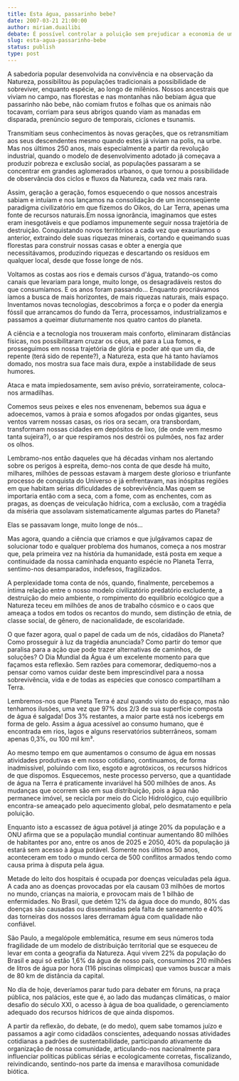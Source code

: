 ```yaml
---
title: Esta água, passarinho bebe?
date: 2007-03-21 21:00:00
author: miriam.duailibi
debate: É possível controlar a poluição sem prejudicar a economia de um país?
slug: esta-agua-passarinho-bebe
status: publish 
type: post
---
```


A sabedoria popular desenvolvida na convivência e na observação da Natureza, possibilitou às populações tradicionais a possibilidade de sobreviver, enquanto espécie, ao longo de milênios. Nossos ancestrais que viviam no campo, nas florestas e nas montanhas não bebiam água que passarinho não bebe, não comiam frutos e folhas que os animais não tocavam, corriam para seus abrigos quando viam as manadas em disparada, prenúncio seguro de temporais, ciclones e tsunamis.  

  

Transmitiam seus conhecimentos às novas gerações, que os retransmitiam aos seus descendentes mesmo quando estes já viviam na polis, na urbe. Mas nos últimos 250 anos, mais especialmente a partir da revolução industrial, quando o modelo de desenvolvimento adotado já começava a produzir pobreza e exclusão social, as populações passaram a se concentrar em grandes aglomerados urbanos, o que tornou a possibilidade de observância dos ciclos e fluxos da Natureza, cada vez mais rara.  

  

Assim, geração a geração, fomos esquecendo o que nossos ancestrais sabiam e intuíam e nos lançamos na consolidação de um inconseqüente paradigma civilizatório em que fizemos do Oikos, do Lar Terra, apenas uma fonte de recursos naturais.Em nossa ignorância, imaginamos que estes eram inesgotáveis e que podíamos impunemente seguir nossa trajetória de destruição. Conquistando novos territórios a cada vez que exauríamos o anterior, extraindo dele suas riquezas minerais, cortando e queimando suas florestas para construir nossas casas e obter a energia que necessitávamos, produzindo riquezas e descartando os resíduos em qualquer local, desde que fosse longe de nós.  

  

Voltamos as costas aos rios e demais cursos d'água, tratando-os como canais que levariam para longe, muito longe, os desagradáveis restos do que consumíamos. E os anos foram passando... Enquanto procriávamos íamos a busca de mais horizontes, de mais riquezas naturais, mais espaço. Inventamos novas tecnologias, descobrimos a força e o poder da energia fóssil que arrancamos do fundo da Terra, processamos, industrializamos e passamos a queimar diuturnamente nos quatro cantos do planeta.   

  

A ciência e a tecnologia nos trouxeram mais conforto, eliminaram distâncias físicas, nos possibilitaram cruzar os céus, até para a Lua fomos, e prosseguimos em nossa trajetória de glória e poder até que um dia, de repente (terá sido de repente?), a Natureza, esta que há tanto havíamos domado, nos mostra sua face mais dura, expõe a instabilidade de seus humores.   

  

Ataca e mata impiedosamente, sem aviso prévio, sorrateiramente, coloca-nos armadilhas.  

  

Comemos seus peixes e eles nos envenenam, bebemos sua água e adoecemos, vamos à praia e somos afogados por ondas gigantes, seus ventos varrem nossas casas, os rios ora secam, ora transbordam, transformam nossas cidades em depósitos de lixo, (de onde vem mesmo tanta sujeira?), o ar que respiramos nos destrói os pulmões, nos faz arder os olhos.  

  

Lembramo-nos então daqueles que há décadas vinham nos alertando sobre os perigos à espreita, demo-nos conta de que desde há muito, milhares, milhões de pessoas estavam à margem deste glorioso e triunfante processo de conquista do Universo e já enfrentavam, nas inóspitas regiões em que habitam sérias dificuldades de sobrevivência.Mas quem se importaria então com a seca, com a fome, com as enchentes, com as pragas, as doenças de veiculação hídrica, com a exclusão, com a tragédia da miséria que assolavam sistematicamente algumas partes do Planeta?  

  

Elas se passavam longe, muito longe de nós...  

  

Mas agora, quando a ciência que criamos e que julgávamos capaz de solucionar todo e qualquer problema dos humanos, começa a nos mostrar que, pela primeira vez na história da humanidade, está posta em xeque a continuidade da nossa caminhada enquanto espécie no Planeta Terra, sentimo-nos desamparados, indefesos, fragilizados.  

  

A perplexidade toma conta de nós, quando, finalmente, percebemos a íntima relação entre o nosso modelo civilizatório predatório excludente, a destruição do meio ambiente, o rompimento do equilíbrio ecológico que a Natureza teceu em milhões de anos de trabalho cósmico e o caos que ameaça a todos em todos os recantos do mundo, sem distinção de etnia, de classe social, de gênero, de nacionalidade, de escolaridade.  

  

O que fazer agora, qual o papel de cada um de nós, cidadãos do Planeta? Como prosseguir à luz da tragédia anunciada? Como partir do temor que paralisa para a ação que pode trazer alternativas de caminhos, de soluções? O Dia Mundial da Água é um excelente momento para que façamos esta reflexão. Sem razões para comemorar, dediquemo-nos a pensar como vamos cuidar deste bem imprescindível para a nossa sobrevivência, vida e de todas as espécies que conosco compartilham a Terra.  

  

Lembremos-nos que Planeta Terra é azul quando visto do espaço, mas não tenhamos ilusões, uma vez que 97% dos 2/3 de sua superfície composta de água é salgada! Dos 3% restantes, a maior parte está nos icebergs em forma de gelo. Assim a água acessível ao consumo humano, que é encontrada em rios, lagos e alguns reservatórios subterrâneos, somam apenas 0,3%, ou 100 mil km³.  

  

Ao mesmo tempo em que aumentamos o consumo de água em nossas atividades produtivas e em nosso cotidiano, continuamos, de forma inadmissível, poluindo com lixo, esgoto e agrotóxicos, os recursos hídricos de que dispomos. Esquecemos, neste processo perverso, que a quantidade de água na Terra é praticamente invariável há 500 milhões de anos. As mudanças que ocorrem são em sua distribuição, pois a água não permanece imóvel, se recicla por meio do Ciclo Hidrológico, cujo equilíbrio encontra-se ameaçado pelo aquecimento global, pelo desmatamento e pela poluição.  

  

Enquanto isto a escassez de água potável já atinge 20% da população e a ONU afirma que se a população mundial continuar aumentando 80 milhões de habitantes por ano, entre os anos de 2025 e 2050, 40% da população já estará sem acesso à água potável. Somente nos últimos 50 anos, aconteceram em todo o mundo cerca de 500 conflitos armados tendo como causa prima à disputa pela água.  

  

Metade do leito dos hospitais é ocupada por doenças veiculadas pela água. A cada ano as doenças provocadas por ela causam 03 milhões de mortos no mundo, crianças na maioria, e provocam mais de 1 bilhão de enfermidades. No Brasil, que detém 12% da água doce do mundo, 80% das doenças são causadas ou disseminadas pela falta de saneamento e 40% das torneiras dos nossos lares derramam água com qualidade não confiável.   

  

São Paulo, a megalópole emblemática, resume em seus números toda fragilidade de um modelo de distribuição territorial que se esqueceu de levar em conta a geografia da Natureza. Aqui vivem 22% da população do Brasil e aqui só estão 1,6% da água de nosso país, consumimos 210 milhões de litros de água por hora (116 piscinas olímpicas) que vamos buscar a mais de 80 km de distância da capital.   

  

No dia de hoje, deveríamos parar tudo para debater em fóruns, na praça pública, nos palácios, este que é, ao lado das mudanças climáticas, o maior desafio do século XXI, o acesso à água de boa qualidade, o gerenciamento adequado dos recursos hídricos de que ainda dispomos.  

  

A partir da reflexão, do debate, (e do medo), quem sabe tomamos juízo e passamos a agir como cidadãos conscientes, adequando nossas atividades cotidianas a padrões de sustentabilidade, participando ativamente da organização de nossa comunidade, articulando-nos nacionalmente para influenciar políticas públicas sérias e ecologicamente corretas, fiscalizando, reivindicando, sentindo-nos parte da imensa e maravilhosa comunidade biótica.
